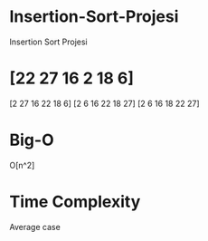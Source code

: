 # Insertion-Sort-Projesi
Insertion Sort Projesi

# [22 27 16 2 18 6]
[2 27 16 22 18 6]
[2 6 16 22 18 27]
[2 6 16 18 22 27]

# Big-O
O[n^2]

# Time Complexity
Average case